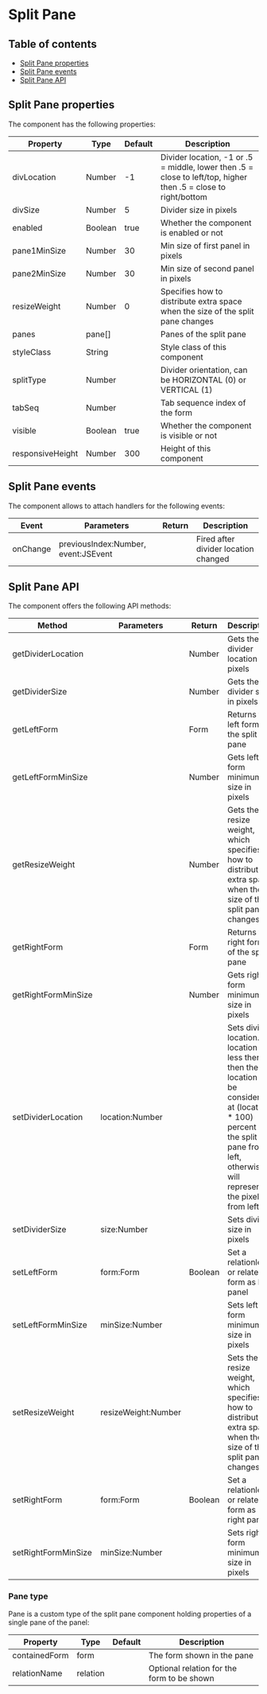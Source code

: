 # Split Pane

## Table of contents

* [Split Pane properties](Split-Pane.md#split-pane-properties)
* [Split Pane events](Split-Pane.md#split-pane-events)
* [Split Pane API](Split-Pane.md#split-pane-api)

## Split Pane properties

The component has the following properties:

| Property         | Type    | Default | Description                                                                                                    |
| ---------------- | ------- | ------- | -------------------------------------------------------------------------------------------------------------- |
| divLocation      | Number  | -1      | Divider location, -1 or .5 = middle, lower then .5 = close to left/top, higher then .5 = close to right/bottom |
| divSize          | Number  | 5       | Divider size in pixels                                                                                         |
| enabled          | Boolean | true    | Whether the component is enabled or not                                                                        |
| pane1MinSize     | Number  | 30      | Min size of first panel in pixels                                                                              |
| pane2MinSize     | Number  | 30      | Min size of second panel in pixels                                                                             |
| resizeWeight     | Number  | 0       | Specifies how to distribute extra space when the size of the split pane changes                                |
| panes            | pane\[] |         | Panes of the split pane                                                                                        |
| styleClass       | String  |         | Style class of this component                                                                                  |
| splitType        | Number  |         | Divider orientation, can be HORIZONTAL (0) or VERTICAL (1)                                                     |
| tabSeq           | Number  |         | Tab sequence index of the form                                                                                 |
| visible          | Boolean | true    | Whether the component is visible or not                                                                        |
| responsiveHeight | Number  | 300     | Height of this component                                                                                       |

## Split Pane events

The component allows to attach handlers for the following events:

| Event    | Parameters                          | Return | Description                          |
| -------- | ----------------------------------- | ------ | ------------------------------------ |
| onChange | previousIndex:Number, event:JSEvent |        | Fired after divider location changed |

## Split Pane API

The component offers the following API methods:

| Method              | Parameters          | Return  | Description                                                                                                                                                                                       |
| ------------------- | ------------------- | ------- | ------------------------------------------------------------------------------------------------------------------------------------------------------------------------------------------------- |
| getDividerLocation  |                     | Number  | Gets the divider location in pixels                                                                                                                                                               |
| getDividerSize      |                     | Number  | Gets the divider size in pixels                                                                                                                                                                   |
| getLeftForm         |                     | Form    | Returns the left form of the split pane                                                                                                                                                           |
| getLeftFormMinSize  |                     | Number  | Gets left form minimum size in pixels                                                                                                                                                             |
| getResizeWeight     |                     | Number  | Gets the resize weight, which specifies how to distribute extra space when the size of the split pane changes                                                                                     |
| getRightForm        |                     | Form    | Returns the right form of the split pane                                                                                                                                                          |
| getRightFormMinSize |                     | Number  | Gets right form minimum size in pixels                                                                                                                                                            |
| setDividerLocation  | location:Number     |         | Sets divider location. If location is less then 1 then the location will be considered at (location \* 100) percent of the split pane from left, otherwise it will represent the pixels from left |
| setDividerSize      | size:Number         |         | Sets divider size in pixels                                                                                                                                                                       |
| setLeftForm         | form:Form           | Boolean | Set a relationless or related form as left panel                                                                                                                                                  |
| setLeftFormMinSize  | minSize:Number      |         | Sets left form minimum size in pixels                                                                                                                                                             |
| setResizeWeight     | resizeWeight:Number |         | Sets the resize weight, which specifies how to distribute extra space when the size of the split pane changes                                                                                     |
| setRightForm        | form:Form           | Boolean | Set a relationless or related form as right panel                                                                                                                                                 |
| setRightFormMinSize | minSize:Number      |         | Sets right form minimum size in pixels                                                                                                                                                            |

### Pane type

Pane is a custom type of the split pane component holding properties of a single pane of the panel:

| Property      | Type     | Default | Description                                |
| ------------- | -------- | ------- | ------------------------------------------ |
| containedForm | form     |         | The form shown in the pane                 |
| relationName  | relation |         | Optional relation for the form to be shown |
